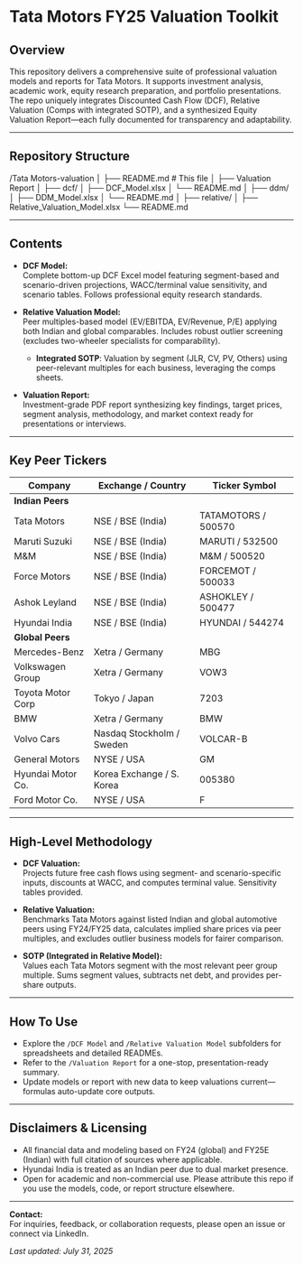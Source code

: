 # Tata Motors FY25 Valuation Toolkit

## Overview

This repository delivers a comprehensive suite of professional valuation models and reports for Tata Motors. It supports investment analysis, academic work, equity research preparation, and portfolio presentations. The repo uniquely integrates Discounted Cash Flow (DCF), Relative Valuation (Comps with integrated SOTP), and a synthesized Equity Valuation Report—each fully documented for transparency and adaptability.

---

## Repository Structure

/Tata Motors-valuation
│
├── README.md # This file
│   ├── Valuation Report 
│
├── dcf/
│   ├── DCF_Model.xlsx
│   └── README.md
│
├── ddm/
│   ├── DDM_Model.xlsx
│   └── README.md
│
├── relative/
│   ├── Relative_Valuation_Model.xlsx
    └── README.md




---

## Contents

- **DCF Model:**  
  Complete bottom-up DCF Excel model featuring segment-based and scenario-driven projections, WACC/terminal value sensitivity, and scenario tables. Follows professional equity research standards.

- **Relative Valuation Model:**  
  Peer multiples-based model (EV/EBITDA, EV/Revenue, P/E) applying both Indian and global comparables. Includes robust outlier screening (excludes two-wheeler specialists for comparability).  
  - **Integrated SOTP**: Valuation by segment (JLR, CV, PV, Others) using peer-relevant multiples for each business, leveraging the comps sheets.

- **Valuation Report:**  
  Investment-grade PDF report synthesizing key findings, target prices, segment analysis, methodology, and market context ready for presentations or interviews.

---

## Key Peer Tickers

| Company           | Exchange / Country            | Ticker Symbol         |
|-------------------|------------------------------|-----------------------|
| **Indian Peers**  |                              |                       |
| Tata Motors       | NSE / BSE (India)            | TATAMOTORS / 500570   |
| Maruti Suzuki     | NSE / BSE (India)            | MARUTI / 532500       |
| M&M               | NSE / BSE (India)            | M&M / 500520          |
| Force Motors      | NSE / BSE (India)            | FORCEMOT / 500033     |
| Ashok Leyland     | NSE / BSE (India)            | ASHOKLEY / 500477     |
| Hyundai India     | NSE / BSE (India)            | HYUNDAI / 544274      |
| **Global Peers**  |                              |                       |
| Mercedes-Benz     | Xetra / Germany              | MBG                   |
| Volkswagen Group  | Xetra / Germany              | VOW3                  |
| Toyota Motor Corp | Tokyo / Japan                | 7203                  |
| BMW               | Xetra / Germany              | BMW                   |
| Volvo Cars        | Nasdaq Stockholm / Sweden    | VOLCAR-B              |
| General Motors    | NYSE / USA                   | GM                    |
| Hyundai Motor Co. | Korea Exchange / S. Korea    | 005380                |
| Ford Motor Co.    | NYSE / USA                   | F                     |

---

## High-Level Methodology

- **DCF Valuation:**  
  Projects future free cash flows using segment- and scenario-specific inputs, discounts at WACC, and computes terminal value. Sensitivity tables provided.

- **Relative Valuation:**  
  Benchmarks Tata Motors against listed Indian and global automotive peers using FY24/FY25 data, calculates implied share prices via peer multiples, and excludes outlier business models for fairer comparison.

- **SOTP (Integrated in Relative Model):**  
  Values each Tata Motors segment with the most relevant peer group multiple. Sums segment values, subtracts net debt, and provides per-share outputs.

---

## How To Use

- Explore the `/DCF Model` and `/Relative Valuation Model` subfolders for spreadsheets and detailed READMEs.
- Refer to the `/Valuation Report` for a one-stop, presentation-ready summary.
- Update models or report with new data to keep valuations current—formulas auto-update core outputs.

---

## Disclaimers & Licensing

- All financial data and modeling based on FY24 (global) and FY25E (Indian) with full citation of sources where applicable.
- Hyundai India is treated as an Indian peer due to dual market presence.
- Open for academic and non-commercial use. Please attribute this repo if you use the models, code, or report structure elsewhere.

---

**Contact:**  
For inquiries, feedback, or collaboration requests, please open an issue or connect via LinkedIn.

_Last updated: July 31, 2025_


